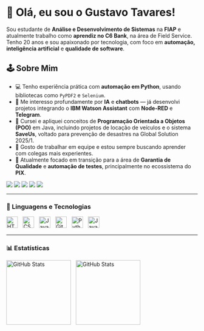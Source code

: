 # 👋 Olá, eu sou o Gustavo Tavares!

Sou estudante de **Análise e Desenvolvimento de Sistemas** na **FIAP** e atualmente trabalho como **aprendiz no C6 Bank**, na área de Field Service. Tenho 20 anos e sou apaixonado por tecnologia, com foco em **automação, inteligência artificial** e **qualidade de software**.

## 🕹️ Sobre Mim

- 💻 Tenho experiência prática com **automação em Python**, usando bibliotecas como `PyPDF2` e `Selenium`.
- 🧠 Me interesso profundamente por **IA** e **chatbots** — já desenvolvi projetos integrando o **IBM Watson Assistant** com **Node-RED** e **Telegram**.
- 🔧 Cursei e apliquei conceitos de **Programação Orientada a Objetos (POO)** em Java, incluindo projetos de locação de veículos e o sistema **SaveUs**, voltado para prevenção de desastres na Global Solution 2025/1.
- 💬 Gosto de trabalhar em equipe e estou sempre buscando aprender com colegas mais experientes.
- 🎯 Atualmente focado em transição para a área de **Garantia de Qualidade** e **automação de testes**, principalmente no ecossistema do **PIX**.

<div> 
  <a href="https://www.youtube.com/@kurtyzera" target="_blank"><img src="https://img.shields.io/badge/YouTube-FF0000?style=for-the-badge&logo=youtube&logoColor=white" target="_blank"></a>
  <a href="https://www.instagram.com/kurtyzin/" target="_blank"><img src="https://img.shields.io/badge/-Instagram-%23E4405F?style=for-the-badge&logo=instagram&logoColor=white" target="_blank"></a>
 	<a href="https://www.twitch.tv/kurtyzera" target="_blank"><img src="https://img.shields.io/badge/Twitch-9146FF?style=for-the-badge&logo=twitch&logoColor=white" target="_blank"></a>
  <a href = "mailto:gustavares2005@gmail.com"><img src="https://img.shields.io/badge/-Gmail-%23333?style=for-the-badge&logo=gmail&logoColor=white" target="_blank"></a>
  <a href="https://www.linkedin.com/in/gustavo-tavares-da-silva-b6180a220/" target="_blank"><img src="https://img.shields.io/badge/-LinkedIn-%230077B5?style=for-the-badge&logo=linkedin&logoColor=white" target="_blank"></a> 
  
</div>

---

### 🤖 Linguagens e Tecnologias

<img 
    align="left" 
    alt="HTML"
    title="HTML" 
    width="30px" 
    style="padding-right: 10px;" 
    src="https://cdn.jsdelivr.net/gh/devicons/devicon@latest/icons/html5/html5-original.svg" 
/>
<img 
    align="left" 
    alt="CSS" 
    title="CSS"
    width="30px" 
    style="padding-right: 10px;" 
    src="https://cdn.jsdelivr.net/gh/devicons/devicon@latest/icons/css3/css3-original.svg" 
/>
<img 
    align="left" 
    alt="JavaScript" 
    title="JavaScript"
    width="30px" 
    style="padding-right: 10px;" 
    src="https://cdn.jsdelivr.net/gh/devicons/devicon@latest/icons/javascript/javascript-original.svg" 
/>

<img 
    align="left" 
    alt="Git" 
    title="Git"
    width="30px" 
    style="padding-right: 10px;" 
    src="https://cdn.jsdelivr.net/gh/devicons/devicon@latest/icons/git/git-original.svg" 
/>
<img 
    align="left" 
    alt="Python" 
    title="Python"
    width="30px" 
    style="padding-right: 10px;" 
    src="https://cdn.jsdelivr.net/gh/devicons/devicon@latest/icons/python/python-original.svg" 
/>
<img 
    align="left" 
    alt="Java" 
    title="Java"
    width="30px" 
    style="padding-right: 10px;" 
    src="https://cdn.jsdelivr.net/gh/devicons/devicon@latest/icons/java/java-plain.svg" 
/>

<br/>
<br/>

---

### 📊 Estatísticas

<p>
  <img 
    align="left" 
    alt="GitHub Stats" 
    height="170" 
    style="padding-right: 10px;" 
    src="https://github-readme-stats.vercel.app/api?username=gustavaress&show_icons=true&theme=monokai&include_all_commits=true&locale=pt-br" 
  />

<img 
      align="left" 
      alt="GitHub Stats" 
      height="170" 
      src="https://github-readme-stats.vercel.app/api/top-langs/?username=gustavaress&theme=monokai&layout=compact&custom_title=Tecnologias&langs_count=9" 
  />

</p>

